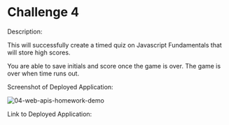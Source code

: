 # Challenge  4

Description: 

This will successfully create a timed quiz on Javascript Fundamentals that will store high scores. 

You are able to save initials and score once the game is over. The game is over when time runs out.

Screenshot of Deployed Application:

![04-web-apis-homework-demo](https://user-images.githubusercontent.com/95988336/147435846-b6016632-1e33-44dc-9584-8aa31fdb2966.gif)

Link to Deployed Application: 
